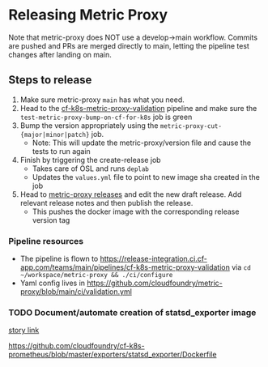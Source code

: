 # Releasing Metric Proxy

Note that metric-proxy does NOT use a develop->main workflow. Commits are pushed and PRs are merged directly to main, letting the pipeline test changes after landing on main.

## Steps to release

1. Make sure metric-proxy `main` has what you need.
1. Head to the [cf-k8s-metric-proxy-validation](https://release-integration.ci.cf-app.com/teams/main/pipelines/cf-k8s-metric-proxy-validation) pipeline and make sure the `test-metric-proxy-bump-on-cf-for-k8s` job is green
1. Bump the version appropriately using the `metric-proxy-cut-{major|minor|patch}` job.
    - Note: This will update the metric-proxy/version file and cause the tests to run again
1. Finish by triggering the create-release job
    - Takes care of OSL and runs `deplab`
    - Updates the `values.yml` file to point to new image sha created in the job
1. Head to [metric-proxy releases](https://github.com/cloudfoundry/metric-proxy/releases) and edit the new draft release. Add relevant release notes and then publish the release.
    - This pushes the docker image with the corresponding release version tag

### Pipeline resources
* The pipeline is flown to https://release-integration.ci.cf-app.com/teams/main/pipelines/cf-k8s-metric-proxy-validation via `cd ~/workspace/metric-proxy && ./ci/configure`
* Yaml config lives in https://github.com/cloudfoundry/metric-proxy/blob/main/ci/validation.yml

### TODO Document/automate creation of statsd_exporter image

[story link](https://www.pivotaltracker.com/story/show/176179500)

https://github.com/cloudfoundry/cf-k8s-prometheus/blob/master/exporters/statsd_exporter/Dockerfile
